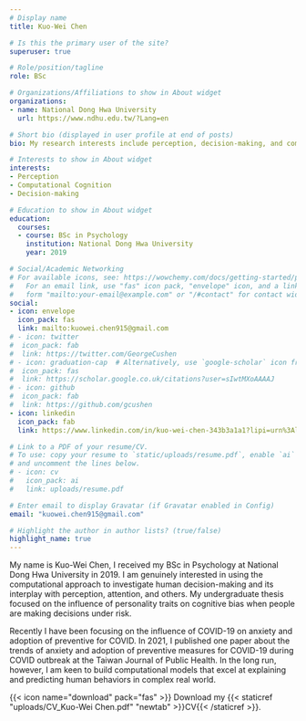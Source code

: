 ```yaml
---
# Display name
title: Kuo-Wei Chen

# Is this the primary user of the site?
superuser: true

# Role/position/tagline
role: BSc

# Organizations/Affiliations to show in About widget
organizations:
- name: National Dong Hwa University
  url: https://www.ndhu.edu.tw/?Lang=en

# Short bio (displayed in user profile at end of posts)
bio: My research interests include perception, decision-making, and computational cognition.

# Interests to show in About widget
interests:
- Perception
- Computational Cognition
- Decision-making

# Education to show in About widget
education:
  courses:
  - course: BSc in Psychology
    institution: National Dong Hwa University
    year: 2019

# Social/Academic Networking
# For available icons, see: https://wowchemy.com/docs/getting-started/page-builder/#icons
#   For an email link, use "fas" icon pack, "envelope" icon, and a link in the
#   form "mailto:your-email@example.com" or "/#contact" for contact widget.
social:
- icon: envelope
  icon_pack: fas
  link: mailto:kuowei.chen915@gmail.com
# - icon: twitter
#  icon_pack: fab
#  link: https://twitter.com/GeorgeCushen
# - icon: graduation-cap  # Alternatively, use `google-scholar` icon from `ai` icon pack
#  icon_pack: fas
#  link: https://scholar.google.co.uk/citations?user=sIwtMXoAAAAJ
# - icon: github
#  icon_pack: fab
#  link: https://github.com/gcushen
- icon: linkedin
  icon_pack: fab
  link: https://www.linkedin.com/in/kuo-wei-chen-343b3a1a1?lipi=urn%3Ali%3Apage%3Ad_flagship3_profile_view_base_contact_details%3B6e7QyTrtSRuLu0UozaGRUQ%3D%3D

# Link to a PDF of your resume/CV.
# To use: copy your resume to `static/uploads/resume.pdf`, enable `ai` icons in `params.toml`,
# and uncomment the lines below.
# - icon: cv
#   icon_pack: ai
#   link: uploads/resume.pdf

# Enter email to display Gravatar (if Gravatar enabled in Config)
email: "kuowei.chen915@gmail.com"

# Highlight the author in author lists? (true/false)
highlight_name: true
---
```

My name is Kuo-Wei Chen, I received my BSc in Psychology at National Dong Hwa University in 2019. I am genuinely interested in using the computational approach to investigate human decision-making and its interplay with perception, attention, and others. My undergraduate thesis focused on the influence of personality traits on cognitive bias when people are making decisions under risk.

Recently I have been focusing on the influence of COVID-19 on anxiety and adoption of preventive for COVID. In 2021, I published one paper about the trends of anxiety and adoption of preventive measures for COVID-19 during COVID outbreak at the Taiwan Journal of Public Health. In the long run, however, I am keen to build computational models that excel at explaining and predicting human behaviors in complex real world.

{{< icon name="download" pack="fas" >}} Download my {{< staticref "uploads/CV_Kuo-Wei Chen.pdf" "newtab" >}}CV{{< /staticref >}}.
